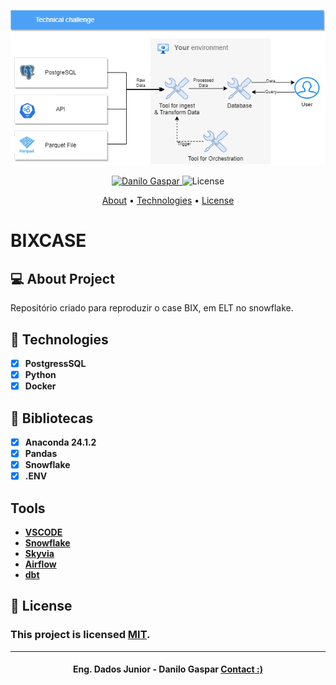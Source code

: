 <p align="center">
   <img src="https://github.com/dangspr/BIXCASE/blob/master/bixcase/Hiring%20Challenge.drawio.png?raw=true" alt="DB" />
</p>

<!-- Badges -->
<p align="center">
   <a href="https://www.linkedin.com/in/danilo-gaspar98/">
      <img alt="Danilo Gaspar" src="https://img.shields.io/badge/LinkedIn%20--%20-Danilo%20Gaspar-blue" />
   </a>
  <img alt="License" src="https://img.shields.io/badge/license-MIT-blue">
</p>

<!-- Indice-->
<p align="center">
 <a href="#-sobre-o-projeto">About</a> •
 <a href="#-Tecnologias">Technologies</a> • 
 <a href="#-licença">License</a>
</p>

# BIXCASE

<!--Sobre o projeto-->
## 💻 About Project

Repositório criado para reproduzir o case BIX, em ELT no snowflake.



<!--layout-->
## 🚀  Technologies 
- [x]  **PostgressSQL**
- [x]  **Python**
- [x]  **Docker**

## 🚀  Bibliotecas 
- [x]  **Anaconda 24.1.2**
- [x]  **Pandas**
- [x]  **Snowflake**
- [x]  **.ENV**

## Tools
- [**VSCODE**]()
- [**Snowflake**]()
- [**Skyvia**]()
- [**Airflow**]()
- [**dbt**]()

<!--License session-->
## 📝 License
### This project is licensed [MIT](./LICENSE).
---

<h4 align=center>Eng. Dados Junior - Danilo Gaspar <a href="https://idolink.bio/redessociaisdg"> <strong>Contact</strong> :)</a></a></h4>



